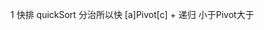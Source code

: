 1 快排 quickSort 
分治所以快 [a]Pivot[c] + 递归 
小于Pivot大于 

<!-- 二分查找算法

1-1000  正整数 要猜多少次？ 二分法 

二分查找是一种分治思想的算法
1. 数组中排在中间的数字A 与它进行比较大小 
2. 因为数组有序， 
  a. A较大， 说明应该从前半部分查找
  b. A较小， 从后半部分查找
3. 递归 前两步xw -->